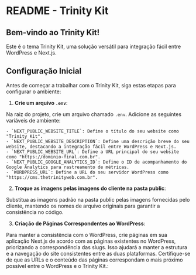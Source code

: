 # README - Trinity Kit

## Bem-vindo ao Trinity Kit!

Este é o tema Trinity Kit, uma solução versátil para integração fácil entre WordPress e Next.js.

## Configuração Inicial

Antes de começar a trabalhar com o Trinity Kit, siga estas etapas para configurar o ambiente:

1. **Crie um arquivo `.env`**: 

Na raiz do projeto, crie um arquivo chamado `.env`. Adicione as seguintes variáveis de ambiente:

```
- `NEXT_PUBLIC_WEBSITE_TITLE`: Define o título do seu website como "Trinity Kit".
- `NEXT_PUBLIC_WEBSITE_DESCRIPTION`: Define uma descrição breve do seu website, destacando a integração fácil entre WordPress e Next.js.
- `NEXT_PUBLIC_WEBSITE_URL`: Define a URL principal do seu website como "https://dominio-final.com.br".
- `NEXT_PUBLIC_GOOGLE_ANALYTICS_ID`: Define o ID de acompanhamento do Google Analytics para rastreamento de métricas.
- `WORDPRESS_URL`: Define a URL do seu servidor WordPress como "https://cms.thetrinityweb.com.br".
```

2. **Troque as imagens pelas imagens do cliente na pasta public**:

Substitua as imagens padrão na pasta public pelas imagens fornecidas pelo cliente, mantendo os nomes de arquivo originais para garantir a consistência no código.

3. **Criação de Páginas Correspondentes ao WordPress**:

Para manter a consistência com o WordPress, crie páginas em sua aplicação Next.js de acordo com as páginas existentes no WordPress, priorizando a correspondência das slugs. Isso ajudará a manter a estrutura e a navegação do site consistentes entre as duas plataformas. Certifique-se de que as URLs e o conteúdo das páginas correspondam o mais próximo possível entre o WordPress e o Trinity Kit.:
